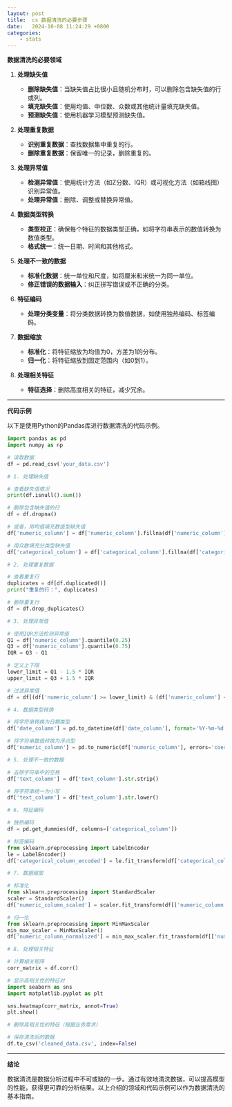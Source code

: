```yaml
---
layout: post
title:  cs 数据清洗的必要步骤
date:   2024-10-08 11:24:29 +0800
categories: 
    - stats 
---
```


**数据清洗的必要领域**

1. **处理缺失值**

   - **删除缺失值**：当缺失值占比很小且随机分布时，可以删除包含缺失值的行或列。
   - **填充缺失值**：使用均值、中位数、众数或其他统计量填充缺失值。
   - **预测缺失值**：使用机器学习模型预测缺失值。

2. **处理重复数据**

   - **识别重复数据**：查找数据集中重复的行。
   - **删除重复数据**：保留唯一的记录，删除重复的。

3. **处理异常值**

   - **检测异常值**：使用统计方法（如Z分数、IQR）或可视化方法（如箱线图）识别异常值。
   - **处理异常值**：删除、调整或替换异常值。

4. **数据类型转换**

   - **类型校正**：确保每个特征的数据类型正确，如将字符串表示的数值转换为数值类型。
   - **格式统一**：统一日期、时间和其他格式。

5. **处理不一致的数据**

   - **标准化数据**：统一单位和尺度，如将厘米和米统一为同一单位。
   - **修正错误的数据输入**：纠正拼写错误或不正确的分类。

6. **特征编码**

   - **处理分类变量**：将分类数据转换为数值数据，如使用独热编码、标签编码。

7. **数据缩放**

   - **标准化**：将特征缩放为均值为0，方差为1的分布。
   - **归一化**：将特征缩放到固定范围内（如0到1）。

8. **处理相关特征**

   - **特征选择**：删除高度相关的特征，减少冗余。

---

**代码示例**

以下是使用Python的Pandas库进行数据清洗的代码示例。

```python
import pandas as pd
import numpy as np

# 读取数据
df = pd.read_csv('your_data.csv')

# 1. 处理缺失值

# 查看缺失值情况
print(df.isnull().sum())

# 删除包含缺失值的行
df = df.dropna()

# 或者，用均值填充数值型缺失值
df['numeric_column'] = df['numeric_column'].fillna(df['numeric_column'].mean())

# 用众数填充分类型缺失值
df['categorical_column'] = df['categorical_column'].fillna(df['categorical_column'].mode()[0])

# 2. 处理重复数据

# 查看重复行
duplicates = df[df.duplicated()]
print("重复的行：", duplicates)

# 删除重复行
df = df.drop_duplicates()

# 3. 处理异常值

# 使用IQR方法检测异常值
Q1 = df['numeric_column'].quantile(0.25)
Q3 = df['numeric_column'].quantile(0.75)
IQR = Q3 - Q1

# 定义上下限
lower_limit = Q1 - 1.5 * IQR
upper_limit = Q3 + 1.5 * IQR

# 过滤异常值
df = df[(df['numeric_column'] >= lower_limit) & (df['numeric_column'] <= upper_limit)]

# 4. 数据类型转换

# 将字符串转换为日期类型
df['date_column'] = pd.to_datetime(df['date_column'], format='%Y-%m-%d')

# 将字符串数值转换为浮点型
df['numeric_column'] = pd.to_numeric(df['numeric_column'], errors='coerce')

# 5. 处理不一致的数据

# 去除字符串中的空格
df['text_column'] = df['text_column'].str.strip()

# 将字符串统一为小写
df['text_column'] = df['text_column'].str.lower()

# 6. 特征编码

# 独热编码
df = pd.get_dummies(df, columns=['categorical_column'])

# 标签编码
from sklearn.preprocessing import LabelEncoder
le = LabelEncoder()
df['categorical_column_encoded'] = le.fit_transform(df['categorical_column'])

# 7. 数据缩放

# 标准化
from sklearn.preprocessing import StandardScaler
scaler = StandardScaler()
df['numeric_column_scaled'] = scaler.fit_transform(df[['numeric_column']])

# 归一化
from sklearn.preprocessing import MinMaxScaler
min_max_scaler = MinMaxScaler()
df['numeric_column_normalized'] = min_max_scaler.fit_transform(df[['numeric_column']])

# 8. 处理相关特征

# 计算相关矩阵
corr_matrix = df.corr()

# 显示高相关性的特征对
import seaborn as sns
import matplotlib.pyplot as plt

sns.heatmap(corr_matrix, annot=True)
plt.show()

# 删除高相关性的特征（根据业务需求）

# 保存清洗后的数据
df.to_csv('cleaned_data.csv', index=False)
```

---

**结论**

数据清洗是数据分析过程中不可或缺的一步。通过有效地清洗数据，可以提高模型的性能，获得更可靠的分析结果。以上介绍的领域和代码示例可以作为数据清洗的基本指南。